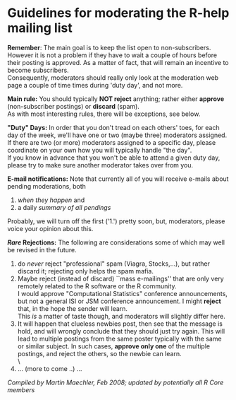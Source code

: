 # Guidelines for moderating the R-help mailing list

**Remember**: The main goal is to keep the list open to non-subscribers. However it is not a problem if they have to wait a couple of hours before their posting is approved. As a matter of fact, that will remain an incentive to become subscribers.\
 Consequently, moderators should really only look at the moderation web page a couple of time times during 'duty day', and not more.

**Main rule:** You should typically **NOT reject** anything; rather either **approve** (non-subscriber postings) or **discard** (spam).\
 As with most interesting rules, there will be exceptions, see below.

**"Duty" Days:** In order that you don't tread on each others' toes, for each day of the week, we'll have one or two (maybe three) moderators assigned.\
 If there are two (or more) moderators assigned to a specific day, please coordinate on your own how you will typically handle "the day".\
 If you know in advance that you won't be able to attend a given duty day, please try to make sure another moderator takes over from you.

**E-mail notifications:** Note that currently all of you will receive e-mails about pending moderations, both

1.  *when they happen* and
2.  a daily *summary of all pendings*

Probably, we will turn off the first ('1.') pretty soon, but, moderators, please voice your opinion about this.

***Rare* Rejections:** The following are considerations some of which may well be revised in the future.

1.  do *never* reject "professional" spam (Viagra, Stocks,...), but rather discard it; rejecting only helps the spam mafia.
2.  Maybe reject (instead of discard) \`\`mass e-mailings'' that are only very remotely related to the R software or the R community.\
     I would approve "Computational Statistics" conference announcements, but not a general ISI or JSM conference announcement. I might **reject** that, in the hope the sender will learn.\
     This *is* a matter of taste though, and moderators will slightly differ here.
3.  It will happen that clueless newbies post, then see that the message is hold, and will wrongly conclude that they should just try again. This will lead to multiple postings from the same poster typically with the same or similar subject. In such cases, **approve only one** of the multiple postings, and reject the others, so the newbie can learn.\
    \
4.  ... (more to come ..) ...

*Compiled by Martin Maechler, Feb 2008; updated by potentially all R Core members*


